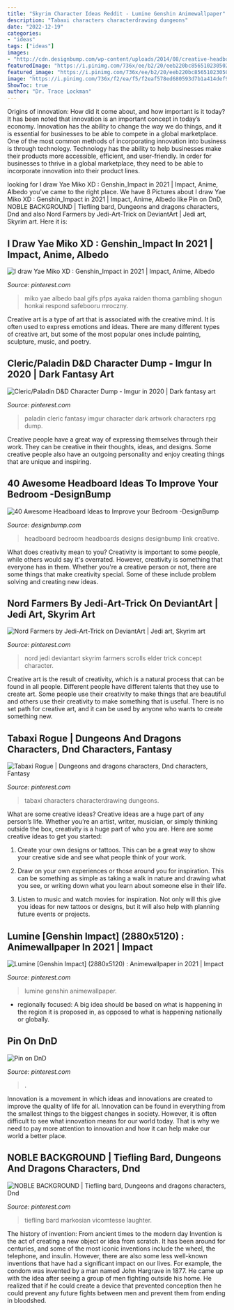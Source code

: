 ```yaml
---
title: "Skyrim Character Ideas Reddit - Lumine Genshin Animewallpaper"
description: "Tabaxi characters characterdrawing dungeons"
date: "2022-12-19"
categories:
- "ideas"
tags: ["ideas"]
images:
- "http://cdn.designbump.com/wp-content/uploads/2014/08/creative-headboards-12.jpg"
featuredImage: "https://i.pinimg.com/736x/ee/b2/20/eeb220bc856510230502e8536dec1375--fairytale-art-comic-artist.jpg"
featured_image: "https://i.pinimg.com/736x/ee/b2/20/eeb220bc856510230502e8536dec1375--fairytale-art-comic-artist.jpg"
image: "https://i.pinimg.com/736x/f2/ea/f5/f2eaf578ed680593d7b1a414def941a8.jpg"
ShowToc: true
author: "Dr. Trace Lockman"
---
```



Origins of innovation: How did it come about, and how important is it today?
It has been noted that innovation is an important concept in today’s economy. Innovation has the ability to change the way we do things, and it is essential for businesses to be able to compete in a global marketplace. One of the most common methods of incorporating innovation into business is through technology. Technology has the ability to help businesses make their products more accessible, efficient, and user-friendly. In order for businesses to thrive in a global marketplace, they need to be able to incorporate innovation into their product lines.

	

		
looking for I draw Yae Miko XD : Genshin_Impact in 2021 | Impact, Anime, Albedo you've came to the right place. We have 8 Pictures about I draw Yae Miko XD : Genshin_Impact in 2021 | Impact, Anime, Albedo like Pin on DnD, NOBLE BACKGROUND | Tiefling bard, Dungeons and dragons characters, Dnd and also Nord Farmers by Jedi-Art-Trick on DeviantArt | Jedi art, Skyrim art. Here it is:
		
    
## I Draw Yae Miko XD : Genshin_Impact In 2021 | Impact, Anime, Albedo

<img loading=lazy src="https://i.pinimg.com/736x/28/fa/2b/28fa2baa47ac508e20325643f8a53391.jpg" onerror="this.onerror=null;this.src='https://tse3.mm.bing.net/th?id=OIP.DjRjkFwjdRWfAKe0wKP63wHaJr&amp;pid=15.1';" alt="I draw Yae Miko XD : Genshin_Impact in 2021 | Impact, Anime, Albedo">

_Source: pinterest.com_

>miko yae albedo baal gifs pfps ayaka raiden thoma gambling shogun honkai respond safebooru mroczny. 

	

Creative art is a type of art that is associated with the creative mind. It is often used to express emotions and ideas. There are many different types of creative art, but some of the most popular ones include painting, sculpture, music, and poetry.

    
## Cleric/Paladin D&amp;D Character Dump - Imgur In 2020 | Dark Fantasy Art

<img loading=lazy src="https://i.pinimg.com/736x/02/ca/97/02ca976144897d61318b8e2587f471b5.jpg" onerror="this.onerror=null;this.src='https://tse3.mm.bing.net/th?id=OIP.nMx91XVcQVIi-e26hrPpNwHaK9&amp;pid=15.1';" alt="Cleric/Paladin D&amp;D Character Dump - Imgur in 2020 | Dark fantasy art">

_Source: pinterest.com_

>paladin cleric fantasy imgur character dark artwork characters rpg dump. 

	

Creative people have a great way of expressing themselves through their work. They can be creative in their thoughts, ideas, and designs. Some creative people also have an outgoing personality and enjoy creating things that are unique and inspiring.

    
## 40 Awesome Headboard Ideas To Improve Your Bedroom -DesignBump

<img loading=lazy src="http://cdn.designbump.com/wp-content/uploads/2014/08/creative-headboards-12.jpg" onerror="this.onerror=null;this.src='https://tse3.mm.bing.net/th?id=OIP.Mbf4YnKY-xEH0mXKay4UwAHaKh&amp;pid=15.1';" alt="40 Awesome Headboard Ideas to Improve your Bedroom -DesignBump">

_Source: designbump.com_

>headboard bedroom headboards designs designbump link creative. 

	

What does creativity mean to you?
Creativity is important to some people, while others would say it's overrated. However, creativity is something that everyone has in them. Whether you're a creative person or not, there are some things that make creativity special. Some of these include problem solving and creating new ideas.

    
## Nord Farmers By Jedi-Art-Trick On DeviantArt | Jedi Art, Skyrim Art

<img loading=lazy src="https://i.pinimg.com/736x/ee/b2/20/eeb220bc856510230502e8536dec1375--fairytale-art-comic-artist.jpg" onerror="this.onerror=null;this.src='https://tse1.mm.bing.net/th?id=OIP.STR1Nr7Uye3RWYiyDPVCtAHaLc&amp;pid=15.1';" alt="Nord Farmers by Jedi-Art-Trick on DeviantArt | Jedi art, Skyrim art">

_Source: pinterest.com_

>nord jedi deviantart skyrim farmers scrolls elder trick concept character. 

	

Creative art is the result of creativity, which is a natural process that can be found in all people. Different people have different talents that they use to create art. Some people use their creativity to make things that are beautiful and others use their creativity to make something that is useful. There is no set path for creative art, and it can be used by anyone who wants to create something new.

    
## Tabaxi Rogue | Dungeons And Dragons Characters, Dnd Characters, Fantasy

<img loading=lazy src="https://i.pinimg.com/736x/f2/ea/f5/f2eaf578ed680593d7b1a414def941a8.jpg" onerror="this.onerror=null;this.src='https://tse1.mm.bing.net/th?id=OIP.toEVfRgU4q2ssCzR387j4gHaJQ&amp;pid=15.1';" alt="Tabaxi Rogue | Dungeons and dragons characters, Dnd characters, Fantasy">

_Source: pinterest.com_

>tabaxi characters characterdrawing dungeons. 

	

What are some creative ideas?
Creative ideas are a huge part of any person’s life. Whether you’re an artist, writer, musician, or simply thinking outside the box, creativity is a huge part of who you are. Here are some creative ideas to get you started:
1. Create your own designs or tattoos. This can be a great way to show your creative side and see what people think of your work.

2. Draw on your own experiences or those around you for inspiration. This can be something as simple as taking a walk in nature and drawing what you see, or writing down what you learn about someone else in their life.

3. Listen to music and watch movies for inspiration. Not only will this give you ideas for new tattoos or designs, but it will also help with planning future events or projects.


    
## Lumine [Genshin Impact] (2880x5120) : Animewallpaper In 2021 | Impact

<img loading=lazy src="https://i.pinimg.com/736x/76/65/4e/76654e3a7707fb8a85c7726191d11e1c.jpg" onerror="this.onerror=null;this.src='https://tse1.mm.bing.net/th?id=OIP.qPRfnIg92H1gsRp4Cu49dgHaNK&amp;pid=15.1';" alt="Lumine [Genshin Impact] (2880x5120) : Animewallpaper in 2021 | Impact">

_Source: pinterest.com_

>lumine genshin animewallpaper. 

	

- regionally focused: A big idea should be based on what is happening in the region it is proposed in, as opposed to what is happening nationally or globally.

    
## Pin On DnD

<img loading=lazy src="https://i.pinimg.com/736x/2c/0e/fc/2c0efc1a1f433e60b7e6de962e0e8880.jpg" onerror="this.onerror=null;this.src='https://tse3.mm.bing.net/th?id=OIP._OSwxDAVuHLgelB3e6o5EwHaJ3&amp;pid=15.1';" alt="Pin on DnD">

_Source: pinterest.com_

>. 

	

Innovation is a movement in which ideas and innovations are created to improve the quality of life for all. Innovation can be found in everything from the smallest things to the biggest changes in society. However, it is often difficult to see what innovation means for our world today. That is why we need to pay more attention to innovation and how it can help make our world a better place.

    
## NOBLE BACKGROUND | Tiefling Bard, Dungeons And Dragons Characters, Dnd

<img loading=lazy src="https://i.pinimg.com/736x/9d/ec/95/9dec954af9ca17604f5cf7050f52463b.jpg" onerror="this.onerror=null;this.src='https://tse3.mm.bing.net/th?id=OIP.MER2eFeDCWqrkrvHQXiNnAHaKe&amp;pid=15.1';" alt="NOBLE BACKGROUND | Tiefling bard, Dungeons and dragons characters, Dnd">

_Source: pinterest.com_

>tiefling bard markosian vicomtesse laughter. 

	

The history of invention: From ancient times to the modern day
Invention is the act of creating a new object or idea from scratch. It has been around for centuries, and some of the most iconic inventions include the wheel, the telephone, and insulin. However, there are also some less well-known inventions that have had a significant impact on our lives. For example, the condom was invented by a man named John Hargrave in 1877. He came up with the idea after seeing a group of men fighting outside his home. He realized that if he could create a device that prevented conception then he could prevent any future fights between men and prevent them from ending in bloodshed.

